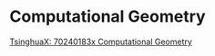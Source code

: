 # Computational Geometry
[TsinghuaX: 70240183x Computational Geometry](https://courses.edx.org/courses/course-v1:TsinghuaX+70240183x+3T2016/info)